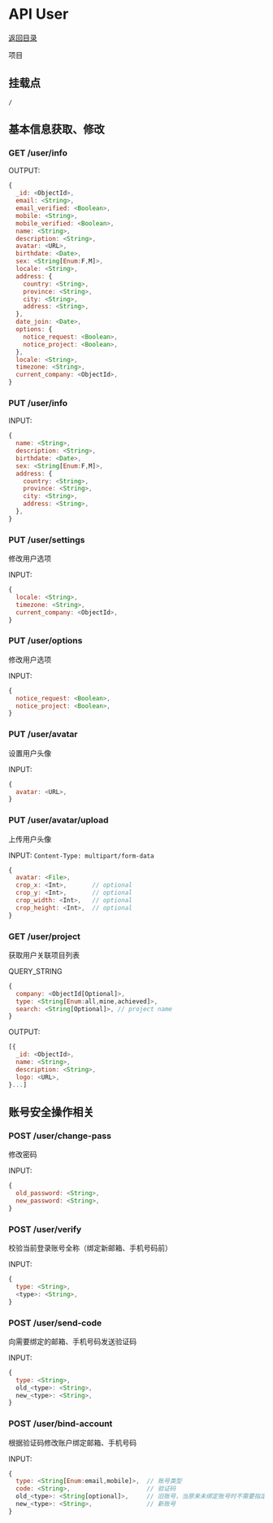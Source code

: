 # API User

[返回目录](index.md)

项目

## 挂载点

```
/
```

## 基本信息获取、修改

### GET /user/info

OUTPUT:
```javascript
{
  _id: <ObjectId>,
  email: <String>,
  email_verified: <Boolean>,
  mobile: <String>,
  mobile_verified: <Boolean>,
  name: <String>,
  description: <String>,
  avatar: <URL>,
  birthdate: <Date>,
  sex: <String[Enum:F,M]>,
  locale: <String>,
  address: {
    country: <String>,
    province: <String>,
    city: <String>,
    address: <String>,
  },
  date_join: <Date>,
  options: {
    notice_request: <Boolean>,
    notice_project: <Boolean>,
  },
  locale: <String>,
  timezone: <String>,
  current_company: <ObjectId>,
}
```

### PUT /user/info

INPUT:
```javascript
{
  name: <String>,
  description: <String>,
  birthdate: <Date>,
  sex: <String[Enum:F,M]>,
  address: {
    country: <String>,
    province: <String>,
    city: <String>,
    address: <String>,
  },
}
```

### PUT /user/settings

修改用户选项

INPUT:
```javascript
{
  locale: <String>,
  timezone: <String>,
  current_company: <ObjectId>,
}
```

### PUT /user/options

修改用户选项

INPUT:
```javascript
{
  notice_request: <Boolean>,
  notice_project: <Boolean>,
}
```

### PUT /user/avatar

设置用户头像

INPUT:
```javascript
{
  avatar: <URL>,
}
```
### PUT /user/avatar/upload

上传用户头像

INPUT:
`Content-Type: multipart/form-data`
```javascript
{
  avatar: <File>,
  crop_x: <Int>,       // optional
  crop_y: <Int>,       // optional
  crop_width: <Int>,   // optional
  crop_height: <Int>,  // optional
}
```

### GET /user/project

获取用户关联项目列表

QUERY_STRING
```javascript
{
  company: <ObjectId[Optional]>,
  type: <String[Enum:all,mine,achieved]>,
  search: <String[Optional]>, // project name
}
```

OUTPUT:
```javascript
[{
  _id: <ObjectId>,
  name: <String>,
  description: <String>,
  logo: <URL>,
}...]
```

## 账号安全操作相关

### POST /user/change-pass

修改密码

INPUT:
```javascript
{
  old_password: <String>,
  new_password: <String>,
}
```

### POST /user/verify

校验当前登录账号全称（绑定新邮箱、手机号码前）

INPUT:
```javascript
{
  type: <String>,
  <type>: <String>,
}
```

### POST /user/send-code

向需要绑定的邮箱、手机号码发送验证码

INPUT:
```javascript
{
  type: <String>,
  old_<type>: <String>,
  new_<type>: <String>,
}
```

### POST /user/bind-account

根据验证码修改账户绑定邮箱、手机号码

INPUT:
```javascript
{
  type: <String[Enum:email,mobile]>,  // 账号类型             
  code: <String>,                     // 验证码
  old_<type>: <String[optional]>,     // 旧账号，当原来未绑定账号时不需要指定此项
  new_<type>: <String>,               // 新账号
}
```
